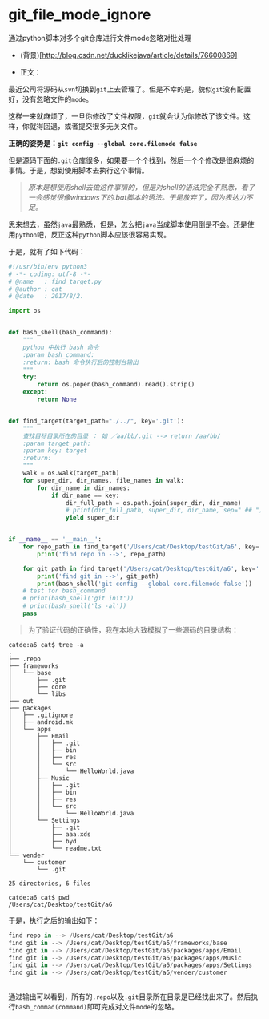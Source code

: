 # git_file_mode_ignore
通过python脚本对多个git仓库进行文件mode忽略对批处理

* (背景)[http://blog.csdn.net/ducklikejava/article/details/76600869]

* 正文：

最近公司将源码从`svn`切换到`git`上去管理了。但是不幸的是，貌似`git`没有配置好，没有忽略文件的`mode`。

这样一来就麻烦了，一旦你修改了文件权限，`git`就会认为你修改了该文件。这样，你就得回退，或者提交很多无关文件。

**正确的姿势是：`git config --global core.filemode false`**

但是源码下面的`.git`仓库很多，如果要一个个找到，然后一个个修改是很麻烦的事情。于是，想到使用脚本去执行这个事情。

> *原本是想使用shell去做这件事情的，但是对shell的语法完全不熟悉，看了一会感觉很像windows下的.bat脚本的语法。于是放弃了，因为表达力不足。*

思来想去，虽然`java`最熟悉，但是，怎么把`java`当成脚本使用倒是不会。还是使用`python`吧，反正这种`python`脚本应该很容易实现。

于是，就有了如下代码：

```python
#!/usr/bin/env python3
# -*- coding: utf-8 -*-
# @name   : find_target.py
# @author : cat
# @date   : 2017/8/2.

import os


def bash_shell(bash_command):
    """
    python 中执行 bash 命令
    :param bash_command:
    :return: bash 命令执行后的控制台输出
    """
    try:
        return os.popen(bash_command).read().strip()
    except:
        return None


def find_target(target_path="./../", key='.git'):
    """
    查找目标目录所在的目录 ： 如 ／aa/bb/.git --> return /aa/bb/
    :param target_path:
    :param key: target
    :return:
    """
    walk = os.walk(target_path)
    for super_dir, dir_names, file_names in walk:
        for dir_name in dir_names:
            if dir_name == key:
                dir_full_path = os.path.join(super_dir, dir_name)
                # print(dir_full_path, super_dir, dir_name, sep=" ## ")
                yield super_dir


if __name__ == '__main__':
    for repo_path in find_target('/Users/cat/Desktop/testGit/a6', key='.repo'):
        print('find repo in -->', repo_path)

    for git_path in find_target('/Users/cat/Desktop/testGit/a6', key='.git'):
        print('find git in -->', git_path)
        print(bash_shell('git config --global core.filemode false'))
    # test for bash_command
    # print(bash_shell('git init'))
    # print(bash_shell('ls -al'))
    pass

```

> 为了验证代码的正确性，我在本地大致模拟了一些源码的目录结构：
```tree
catde:a6 cat$ tree -a
.
├── .repo
├── frameworks
│   └── base
│       ├── .git
│       ├── core
│       └── libs
├── out
├── packages
│   ├── .gitignore
│   ├── android.mk
│   └── apps
│       ├── Email
│       │   ├── .git
│       │   ├── bin
│       │   ├── res
│       │   └── src
│       │       └── HelloWorld.java
│       ├── Music
│       │   ├── .git
│       │   ├── bin
│       │   ├── res
│       │   └── src
│       │       └── HelloWorld.java
│       └── Settings
│           ├── .git
│           ├── aaa.xds
│           ├── byd
│           └── readme.txt
└── vender
    └── customer
        └── .git

25 directories, 6 files

catde:a6 cat$ pwd
/Users/cat/Desktop/testGit/a6
```

于是，执行之后的输出如下：

```python
find repo in --> /Users/cat/Desktop/testGit/a6
find git in --> /Users/cat/Desktop/testGit/a6/frameworks/base
find git in --> /Users/cat/Desktop/testGit/a6/packages/apps/Email
find git in --> /Users/cat/Desktop/testGit/a6/packages/apps/Music
find git in --> /Users/cat/Desktop/testGit/a6/packages/apps/Settings
find git in --> /Users/cat/Desktop/testGit/a6/vender/customer
    
```

通过输出可以看到，所有的`.repo`以及`.git`目录所在目录是已经找出来了。然后执行`bash_commad(command)`即可完成对文件`mode`的忽略。

